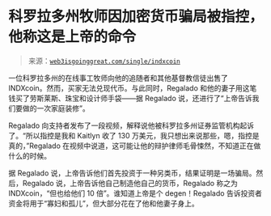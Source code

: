 <!--yml

未分类

2024-05-27 14:59:45

-->

# 科罗拉多州牧师因加密货币骗局被指控，他称这是上帝的命令

> 来源：[`web3isgoinggreat.com/single/indxcoin`](https://web3isgoinggreat.com/single/indxcoin)

一位科罗拉多州的在线事工牧师向他的追随者和其他基督教信徒出售了 INDXcoin。然而，买家无法兑现代币。与此同时，Regalado 和他的妻子用这笔钱买了劳斯莱斯、珠宝和设计师手袋——据 Regalado 说，还进行了“上帝告诉我们要做的一次家庭装修”。

Regalado 向支持者发布了一段视频，解释说他被科罗拉多州证券监管机构起诉了。“所以指控是我和 Kaitlyn 收了 130 万美元，我只想出来说那些，嗯，指控是真的，”Regalado 在视频中说道，这可能让他的辩护律师毛骨悚然，不知道正在做什么的时候。

据 Regalado 说，上帝告诉他们首先投资于一种另类币，结果证明是一场骗局。然后，Regalado 说，上帝告诉他自己制造他自己的货币，Regalado 称之为 INDXcoin，“但也给他们 10 倍”。谁知道上帝是个 degen！Regalado 告诉投资者资金将用于“寡妇和孤儿”，但大部分花在了他和他妻子身上。
